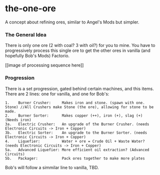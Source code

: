 # the-one-ore
A concept about refining ores, similar to Angel's Mods but simpler.

### The General Idea
There is only one ore (2 with coal? 3 with oil?) for you to mine. You have to progressively process this single ore to get the other ores in vanilla (and hopefully Bob's Mods) Factorio.

[[image of processing sequence here]]

### Progression
There is a set progression, gated behind certain machines, and this items. There are 2 lines: one for vanilla, and one for Bob's:

```**Vanilla:**
1.    Burner Crusher:     Makes iron and stone. (spawn with one. Stone) //All Crushers make Stone (the ore), allowing for stone to be made. 
2.    Burner Sorter:      Makes copper (++), iron (+), slag (+)  (Needs iron)
3a.   Electric Crusher:   An upgrade of the Burner Crusher. (needs Electronic Circuits -> Iron + Copper)
3b.   Electric Sorter:    An upgrade to the Burner Sorter. (needs Electronic Circuits -> Iron + Copper)
4.    Liquefier:          Water + ore = Crude Oil + Waste Water? (needs Electronic Circuits -> Iron + Copper)
5a.   Advanced Liquefier: More efficient oil extraction? (Advanced Circuits)
5b.   Packager:           Pack ores together to make more plates
```

Bob's will follow a simmilar line to vanilla, TBD.
